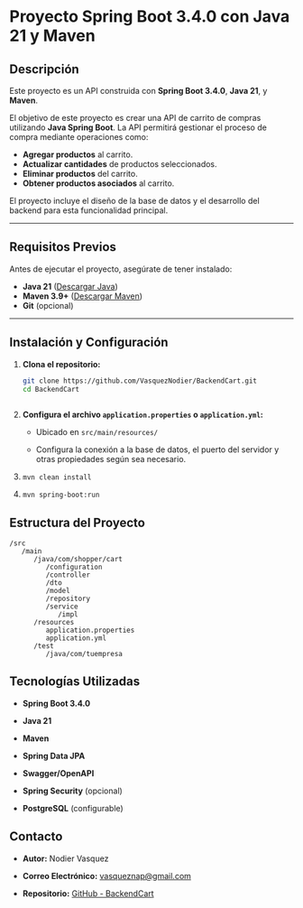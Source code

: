 # **Proyecto Spring Boot 3.4.0 con Java 21 y Maven**

## **Descripción**
Este proyecto es un API construida con **Spring Boot 3.4.0**, **Java 21**, y **Maven**. 

El objetivo de este proyecto es crear una API de carrito de compras utilizando **Java Spring Boot**. La API permitirá gestionar el proceso de compra mediante operaciones como:

- **Agregar productos** al carrito.
- **Actualizar cantidades** de productos seleccionados.
- **Eliminar productos** del carrito.
- **Obtener productos asociados** al carrito.

El proyecto incluye el diseño de la base de datos y el desarrollo del backend para esta funcionalidad principal.

---

## **Requisitos Previos**
Antes de ejecutar el proyecto, asegúrate de tener instalado:

- **Java 21** ([Descargar Java](https://www.oracle.com/java/technologies/javase-jdk21-downloads.html))
- **Maven 3.9+** ([Descargar Maven](https://maven.apache.org/download.cgi))
- **Git** (opcional)

---

## **Instalación y Configuración**

1. **Clona el repositorio:**
   ```bash
   git clone https://github.com/VasquezNodier/BackendCart.git
   cd BackendCart
    
2. **Configura el archivo `application.properties` o `application.yml`:**
    
    *   Ubicado en `src/main/resources/`
        
    *   Configura la conexión a la base de datos, el puerto del servidor y otras propiedades según sea necesario.
        
4.  `mvn clean install`
    
5.  `mvn spring-boot:run`
    

**Estructura del Proyecto**
---------------------------

```  
/src
   /main
      /java/com/shopper/cart
         /configuration
         /controller
         /dto
         /model
         /repository
         /service
            /impl
      /resources
         application.properties
         application.yml 
      /test
         /java/com/tuempresa   
   ```

    

**Tecnologías Utilizadas**
--------------------------

*   **Spring Boot 3.4.0**
    
*   **Java 21**
    
*   **Maven**
    
*   **Spring Data JPA**
    
*   **Swagger/OpenAPI** 
    
*   **Spring Security** (opcional)
    
*   **PostgreSQL** (configurable)
    


**Contacto**
------------


*   **Autor:** Nodier Vasquez
    
*   **Correo Electrónico:** vasqueznap@gmail.com
    
*   **Repositorio:** [GitHub - BackendCart](https://github.com/VasquezNodier/BackendCart)
    
